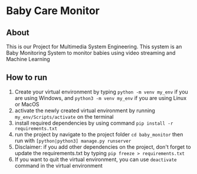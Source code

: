 # Baby Care Monitor 
## About
This is our Project for Multimedia System Engineering. This system is an Baby Monitoring System to monitor babies using video streaming and Machine Learning

## How to run
1. Create your virtual environment by typing ```python -m venv my_env``` if you are using Windows, and ```python3 -m venv my_env``` if you are using Linux or MacOS
2. activate the newly created virtual environment by running ```my_env/Scripts/activate``` on the terminal
3. install required dependencies by using command ```pip install -r requirements.txt```
4. run the project by navigate to the project folder ```cd baby_monitor``` then run with ```[python|python3] manage.py runserver```
5. Disclaimer: if you add other dependencies on the project, don't forget to update the requirements.txt by typing ```pip freeze > requirements.txt```
6. If you want to quit the virtual environment, you can use ```deactivate``` command in the virtual environment

